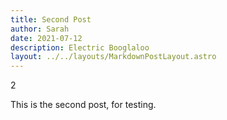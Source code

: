 ```yaml
---
title: Second Post
author: Sarah
date: 2021-07-12
description: Electric Booglaloo
layout: ../../layouts/MarkdownPostLayout.astro
---
```


2

This is the second post, for testing.